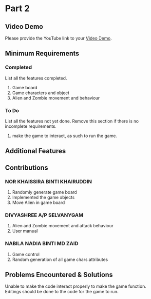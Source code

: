 # Part 2

## Video Demo

Please provide the YouTube link to your [Video Demo](https://youtube.com).

## Minimum Requirements

### Completed

List all the features completed.

1. Game board
2. Game characters and object
3. Alien and Zombie movement and behaviour

### To Do

List all the features not yet done. Remove this section if there is no incomplete requirements.

1. make the game to interact, as such to run the game.

## Additional Features

## Contributions

### NOR KHAISSIRA BINTI KHAIRUDDIN

1. Randomly generate game board
2. Implemented the game objects
3. Move Alien in game board

### DIVYASHREE A/P SELVANYGAM

1. Alien and Zombie movement and attack behaviour
2. User manual

### NABILA NADIA BINTI MD ZAID

1. Game control
2. Random generation of all game chars attributes

## Problems Encountered & Solutions
Unable to make the code interact properly to make the game function. Editings should be done to the code for the game to run.
